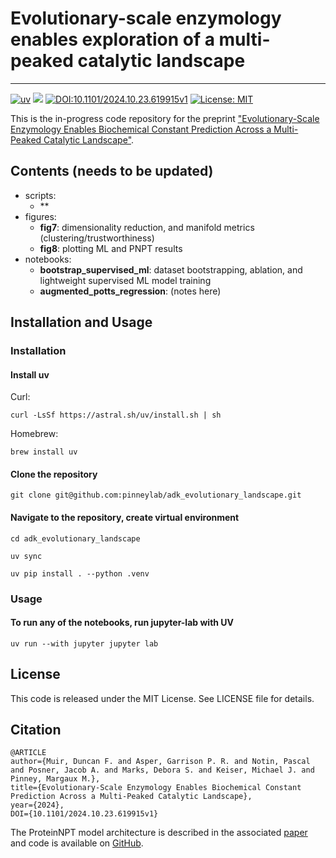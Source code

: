 # Evolutionary-scale enzymology enables exploration of a multi-peaked catalytic landscape
___

[![uv](https://img.shields.io/endpoint?url=https://raw.githubusercontent.com/astral-sh/uv/main/assets/badge/v0.json)](https://github.com/astral-sh/uv)
[![](https://img.shields.io/badge/Python-3.9-blue.svg)](https://www.python.org/downloads/)
[![DOI:10.1101/2024.10.23.619915v1](http://img.shields.io/badge/DOI-10.1101/2024.10.23.619915v1-B31B1B.svg)](https://doi.org/10.1101/2024.10.23.619915) 
[![License: MIT](https://img.shields.io/badge/License-MIT-yellow.svg)](https://opensource.org/licenses/MIT)

This is the in-progress code repository for the preprint ["Evolutionary-Scale Enzymology Enables Biochemical Constant Prediction Across a Multi-Peaked Catalytic Landscape"](https://www.biorxiv.org/content/10.1101/2024.10.23.619915v1).

## Contents (needs to be updated)

  - scripts:
    - **
  - figures:
    - **fig7**: dimensionality reduction, and manifold metrics (clustering/trustworthiness)
    - **fig8**: plotting ML and PNPT results
  - notebooks:
    - **bootstrap_supervised_ml**: dataset bootstrapping,
     ablation, and lightweight supervised ML model training
    - **augmented_potts_regression**: (notes here)

## Installation and Usage

### Installation

#### Install uv

Curl:

    curl -LsSf https://astral.sh/uv/install.sh | sh

Homebrew:

    brew install uv

#### Clone the repository

    git clone git@github.com:pinneylab/adk_evolutionary_landscape.git

#### Navigate to the repository, create virtual environment

    cd adk_evolutionary_landscape

    uv sync

    uv pip install . --python .venv

### Usage

#### To run any of the notebooks, run jupyter-lab with UV

    uv run --with jupyter jupyter lab

## License
This code is released under the MIT License. See LICENSE file for details.

## Citation
```
@ARTICLE
author={Muir, Duncan F. and Asper, Garrison P. R. and Notin, Pascal and Posner, Jacob A. and Marks, Debora S. and Keiser, Michael J. and Pinney, Margaux M.},
title={Evolutionary-Scale Enzymology Enables Biochemical Constant Prediction Across a Multi-Peaked Catalytic Landscape}, 
year={2024},
DOI={10.1101/2024.10.23.619915v1}
```

The ProteinNPT model architecture is described in the associated [paper](https://papers.nips.cc/paper_files/paper/2023/hash/6a4d5d85f7a52f062d23d98d544a5578-Abstract-Conference.html) and code is available on [GitHub](https://github.com/OATML-Markslab/ProteinNPT).